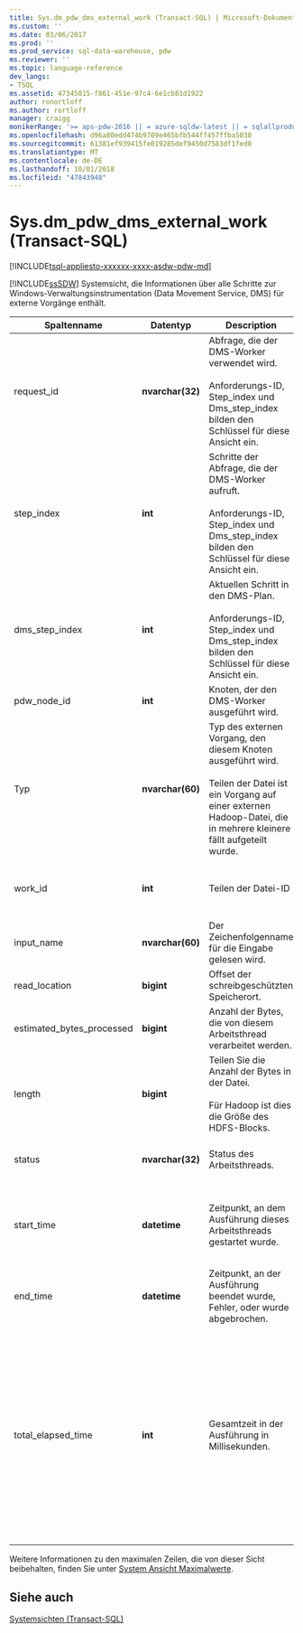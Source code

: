 ```yaml
---
title: Sys.dm_pdw_dms_external_work (Transact-SQL) | Microsoft-Dokumentation
ms.custom: ''
ms.date: 03/06/2017
ms.prod: ''
ms.prod_service: sql-data-warehouse, pdw
ms.reviewer: ''
ms.topic: language-reference
dev_langs:
- TSQL
ms.assetid: 47345015-f861-451e-97c4-6e1cb81d1922
author: ronortloff
ms.author: rortloff
manager: craigg
monikerRange: '>= aps-pdw-2016 || = azure-sqldw-latest || = sqlallproducts-allversions'
ms.openlocfilehash: d96a80edd474b9709e465bfb544ff457ffba5030
ms.sourcegitcommit: 61381ef939415fe019285def9450d7583df1fed0
ms.translationtype: MT
ms.contentlocale: de-DE
ms.lasthandoff: 10/01/2018
ms.locfileid: "47843948"
---
```

# <a name="sysdmpdwdmsexternalwork-transact-sql"></a>Sys.dm_pdw_dms_external_work (Transact-SQL)
[!INCLUDE[tsql-appliesto-xxxxxx-xxxx-asdw-pdw-md](../../includes/tsql-appliesto-xxxxxx-xxxx-asdw-pdw-md.md)]

  [!INCLUDE[ssSDW](../../includes/sssdw-md.md)] Systemsicht, die Informationen über alle Schritte zur Windows-Verwaltungsinstrumentation (Data Movement Service, DMS) für externe Vorgänge enthält.  
  
|Spaltenname|Datentyp|Description|Bereich|  
|-----------------|---------------|-----------------|-----------|  
|request_id|**nvarchar(32)**|Abfrage, die der DMS-Worker verwendet wird.<br /><br /> Anforderungs-ID, Step_index und Dms_step_index bilden den Schlüssel für diese Ansicht ein.|Identisch mit der Anforderungs-ID in [dm_pdw_exec_requests &#40;Transact-SQL&#41;](../../relational-databases/system-dynamic-management-views/sys-dm-pdw-exec-requests-transact-sql.md).|  
|step_index|**int**|Schritte der Abfrage, die der DMS-Worker aufruft.<br /><br /> Anforderungs-ID, Step_index und Dms_step_index bilden den Schlüssel für diese Ansicht ein.|Identisch mit Step_index in [dm_pdw_request_steps &#40;Transact-SQL&#41;](../../relational-databases/system-dynamic-management-views/sys-dm-pdw-request-steps-transact-sql.md).|  
|dms_step_index|**int**|Aktuellen Schritt in den DMS-Plan.<br /><br /> Anforderungs-ID, Step_index und Dms_step_index bilden den Schlüssel für diese Ansicht ein.|Identisch mit Dms___step_index in [Sys. dm_pdw_dms_workers &#40;Transact-SQL&#41;](../../relational-databases/system-dynamic-management-views/sys-dm-pdw-dms-workers-transact-sql.md).|  
|pdw_node_id|**int**|Knoten, der den DMS-Worker ausgeführt wird.|Identisch mit Node_id in [sys.dm_pdw_nodes &#40;Transact-SQL&#41;](../../relational-databases/system-dynamic-management-views/sys-dm-pdw-nodes-transact-sql.md).|  
|Typ|**nvarchar(60)**|Typ des externen Vorgang, den diesem Knoten ausgeführt wird.<br /><br /> Teilen der Datei ist ein Vorgang auf einer externen Hadoop-Datei, die in mehrere kleinere fällt aufgeteilt wurde.|"DATEI SPLIT"|  
|work_id|**int**|Teilen der Datei-ID|Größer als oder gleich 0.<br /><br /> Jede Compute-Knoten eindeutig.|  
|input_name|**nvarchar(60)**|Der Zeichenfolgenname für die Eingabe gelesen wird.|Bei einer Hadoop-Datei ist dies der Name des Hadoop-Datei.|  
|read_location|**bigint**|Offset der schreibgeschützten Speicherort.||  
|estimated_bytes_processed|**bigint**|Anzahl der Bytes, die von diesem Arbeitsthread verarbeitet werden.|Größer als oder gleich 0.|  
|length|**bigint**|Teilen Sie die Anzahl der Bytes in der Datei.<br /><br /> Für Hadoop ist dies die Größe des HDFS-Blocks.|Vom Benutzer definiert. Der Standardwert ist 64 MB.|  
|status|**nvarchar(32)**|Status des Arbeitsthreads.|Ausstehende, Verarbeitung, ausgeführt, Fehler, wurde abgebrochen|  
|start_time|**datetime**|Zeitpunkt, an dem Ausführung dieses Arbeitsthreads gestartet wurde.|Größer als oder gleich der Startzeit des abfrageschritts gehört dieser Worker. Finden Sie unter [dm_pdw_request_steps &#40;Transact-SQL&#41;](../../relational-databases/system-dynamic-management-views/sys-dm-pdw-request-steps-transact-sql.md).|  
|end_time|**datetime**|Zeitpunkt, an der Ausführung beendet wurde, Fehler, oder wurde abgebrochen.|NULL für laufende oder in der Warteschlange-Worker. Andernfalls, Start_time größer.|  
|total_elapsed_time|**int**|Gesamtzeit in der Ausführung in Millisekunden.|Größer als oder gleich 0.<br /><br /> Wenn Total_elapsed_time den maximalen Wert für eine ganze Zahl überschreitet, weiterhin Total_elapsed_time der maximale Wert sein. Diese Bedingung generiert die Warnung "der maximale Wert überschritten wurde."<br /><br /> Der maximale Wert in Millisekunden entspricht rund 24,8 Tage.|  
  
 Weitere Informationen zu den maximalen Zeilen, die von dieser Sicht beibehalten, finden Sie unter [System Ansicht Maximalwerte](http://msdn.microsoft.com/5243f018-2713-45e3-9b61-39b2a57401b9).  
  
## <a name="see-also"></a>Siehe auch  
 [Systemsichten &#40;Transact-SQL&#41;](http://msdn.microsoft.com/library/35a6161d-7f43-4e00-bcd3-3091f2015e90)  
  
  
